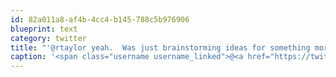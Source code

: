 ```yaml
---
id: 82a011a8-af4b-4cc4-b145-788c5b976906
blueprint: text
category: twitter
title: "'@rtaylor yeah.  Was just brainstorming ideas for something more local."
caption: '<span class="username username_linked">@<a href="https://twitter.com/rtaylor" title="Elon Musk">rtaylor</a></span> yeah.  Was just brainstorming ideas for something more local.'
---
```

